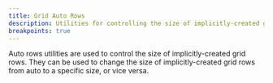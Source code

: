 ```yaml
---
title: Grid Auto Rows
description: Utilities for controlling the size of implicitly-created grid rows.
breakpoints: true
---
```

Auto rows utilities are used to control the size of implicitly-created grid rows. They can be used to change the size of implicitly-created grid rows from auto to a specific size, or vice versa.

<table-utility prefix="auto-rows" property="grid-auto-rows-columns" attribute="grid-auto-rows"></table-utility>